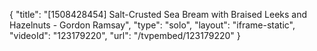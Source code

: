 {
    "title": "[1508428454] Salt-Crusted Sea Bream with Braised Leeks and Hazelnuts - Gordon Ramsay",
    "type": "solo",
    "layout": "iframe-static",
    "videoId": "123179220",
    "url": "\/tvpembed\/123179220"
}